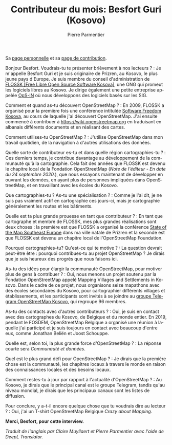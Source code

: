 ﻿---
title: "Contributeur du mois: Besfort Guri (Kosovo)"
featured:
layout: post
category: motm
author: Pierre Parmentier
lang: fr
---

Sa [page personnelle](https://www.openstreetmap.org/user/BesfortGuri) et sa [page de contribution](https://hdyc.neis-one.org/?BesfortGuri).

Bonjour Besfort. Voudrais-tu te présenter brièvement à nos lecteurs ?
: Je m'appelle Besfort Guri et je suis originaire de Prizren, au Kosovo, le plus jeune pays d'Europe. Je suis membre du conseil d'administration de [FLOSSK [Free Libre Open Source Software Kosova]][1], une ONG qui promeut les logiciels libres au Kosovo. Je dirige également une petite entreprise appelée [OpS-IN][2] où nous développons des logiciels basés sur les SIG.

Comment et quand as-tu découvert OpenStreetMap ?
: En 2009, FLOSSK a organisé pour la première fois une conférence intitulée [Software Freedom Kosova][3], au cours de laquelle j'ai découvert OpenStreetMap. J'ai ensuite commencé à contribuer à <https://wiki.openstreetmap.org> en traduisant en albanais différents documents et en réalisant des cartes.

Comment utilises-tu OpenStreetMap ?
: J'utilise OpenStreetMap dans mon travail quotidien, de la navigation à d'autres utilisations des données.

Quelle sorte de contributeur es-tu et dans quelle région cartographies-tu ?
: Ces derniers temps, je contribue davantage au développement de la communauté qu'à la cartographie. Cela fait des années que FLOSSK est devenu le chapitre local de la Fondation OpenStreetMap (*Note de l'éditeur - En date du 24 septembre 2020.*), que nous essayons maintenant de développer en ouvrant les données, en ayant plus de personnes impliquées dans OpenStreetMap, et en travaillant avec les écoles du Kosovo.

Que cartographies-tu ? As-tu une spécialisation ?
: Comme je l'ai dit, je ne suis pas vraiment actif en cartographie ces jours-ci, mais je cartographie généralement les routes et les bâtiments.

Quelle est ta plus grande prouesse en tant que contributeur ?
: En tant que cartographe et membre de FLOSSK, mes plus grandes réalisations sont deux choses : la première est que FLOSSK a organisé la conférence [State of the Map Southeast Europe][4] dans ma ville natale de Prizren et la seconde est que FLOSSK est devenu un chapitre local de l'OpenStreetMap Foundation.

Pourquoi cartographies-tu? Qu'est-ce qui te motive ?
: La question devrait peut-être être : pourquoi contribues-tu au projet OpenStreetMap ? Je dirais que je suis heureux des progrès que nous faisons ici.

As-tu des idées pour élargir la communauté OpenStreetMap, pour motiver plus de gens à contribuer ?
: Oui, nous menons un projet soutenu par la Fondation OpenStreetMap appelé Mapping Villages and Settlements in Kosovo. Dans le cadre de ce projet, nous organisons seize mapathons avec des écoles secondaires du Kosovo, pour cartographier différents villages et établissements, et les participants sont invités à se joindre au [groupe Telegram OpenStreetMap Kosovo][5], qui regroupe 96 membres.

As-tu des contacts avec d'autres contributeurs ?
: Oui, je suis en contact avec des cartographes du Kosovo, de Belgique et du monde entier. En 2019, pendant le FOSDEM, OpenStreetMap Belgique a organisé une réunion à laquelle j'ai participé et je suis toujours en contact avec beaucoup d'entre eux, comme Jonathan Beliën et Joost Schouppe.

Quelle est, selon toi, la plus grande force d'OpenStreetMap ?
: La réponse courte sera _Communauté et données_.

Quel est le plus grand défi pour OpenStreetMap ?
: Je dirais que la première chose est la communauté, les chapitres locaux à travers le monde en raison des connaissances locales et des besoins locaux.

Comment restes-tu à jour par rapport à l'actualité d'OpenStreetMap ?
: Au Kosovo, je dirais que le principal canal est le groupe Telegram, tandis qu'au niveau mondial, je dirais que les principaux canaux sont les listes de diffusion.

Pour conclure, y a-t-il encore quelque chose que tu voudrais dire au lecteur ?
: Oui, j'ai un T-shirt OpenStreetMap Belgique _Crazy about Mapping_.

**Merci, Besfort, pour cette interview.**

*Traduit de l'anglais par Claire Muyllaert et Pierre Parmentier avec l'aide de DeepL Translator.*

[1]: https://www.flossk.org
[2]: https://ops-in.net/
[3]: https://sfk.flossk.org/
[4]: https://sotmsee.org/
[5]: https://t.me/osmkosovo
